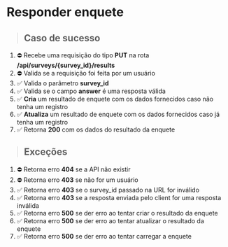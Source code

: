 # Responder enquete

> ## Caso de sucesso
1. ⛔️ Recebe uma requisição do tipo **PUT** na rota **/api/surveys/{survey_id}/results**
1. ⛔️ Valida se a requisição foi feita por um usuário
1. ✅ Valida o parâmetro **survey_id**
1. ✅ Valida se o campo **answer** é uma resposta válida
1. ✅ **Cria** um resultado de enquete com os dados fornecidos caso não tenha um registro
1. ✅ **Atualiza** um resultado de enquete com os dados fornecidos caso já tenha um registro
1. ✅  Retorna **200** com os dados do resultado da enquete

> ## Exceções
1. ⛔️ Retorna erro **404** se a API não existir
1. ⛔️ Retorna erro **403** se não for um usuário
1. ✅ Retorna erro **403** se o survey_id passado na URL for inválido
1. ✅ Retorna erro **403** se a resposta enviada pelo client for uma resposta inválida
1. ✅ Retorna erro **500** se der erro ao tentar criar o resultado da enquete
1. ✅ Retorna erro **500** se der erro ao tentar atualizar o resultado da enquete
1. ✅ Retorna erro **500** se der erro ao tentar carregar a enquete